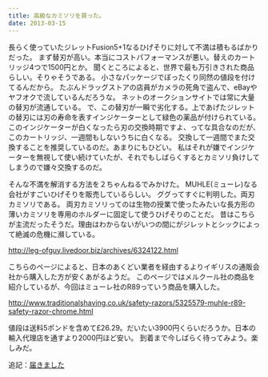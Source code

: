 ```yaml
---
title: 高級なカミソリを買った。
date: 2013-03-15
---
```


長らく使っていたジレットFusion5+1なるひげそりに対して不満は積もるばかりだった。
まず替刃が高い。本当にコストパフォーマンスが悪い。替えのカートリッジ4つで1500円とか。
聞くところによると、世界で最も万引きされた商品らしい。そりゃそうである。
小さなパッケージでぼったくり同然の値段を付けてるんだから。
たぶんドラッグストアの店員がカメラの死角で盗んで、eBayやヤフオクで流しているんだろうな。
ネットのオークションサイトでは常に大量の替刃が流通している。
で、この替刃が一瞬で劣化する。上であげたジレットの替刃には刃の寿命を表すインジケーターとして緑色の薬品が付けられている。
このインジケーターが白くなったら刃の交換時期ですよ、ってな具合なのだが、このカートリッジ、一週間もしないうちに白くなる。
交換して一週間でまた交換することを推奨しているのだ。あまりにもひどい。
私はそれが嫌でインジケーターを無視して使い続けていたが、それでもしばらくするとカミソリ負けしてしまうので嫌々交換するのだ。

そんな不満を解消する方法を２ちゃんねるでみかけた。
MUHLE(ミューレ)なる会社がすごいひげそりを販売しているらしい。
ググってすぐに判明した。両刃カミソリである。
両刃カミソリってのは生物の授業で使ったみたいな長方形の薄いカミソリを専用のホルダーに固定して使うひげそりのことだ。
昔はこちらが主流だったそうだ。理由はわからないがいつの間にがジレットとシックによって絶滅の危機に瀕している。

<http://leg-ofguy.livedoor.biz/archives/6324122.html>

こちらのページによると、日本のあくどい業者を経由するよりイギリスの通販会社から購入した方が安くあがるようだ。
このページではメルクール社の商品を紹介しているが、今回はミューレ社のR89っていう商品を購入した。

<http://www.traditionalshaving.co.uk/safety-razors/5325579-muhle-r89-safety-razor-chrome.html>



値段は送料5ポンドを含めて£26.29。だいたい3900円くらいだろうか。日本の輸入代理店を通すより2000円ほど安い。
到着まで今しばらく待ってみよう。楽しみだ。

追記：[届きました](/post/67066372398)
